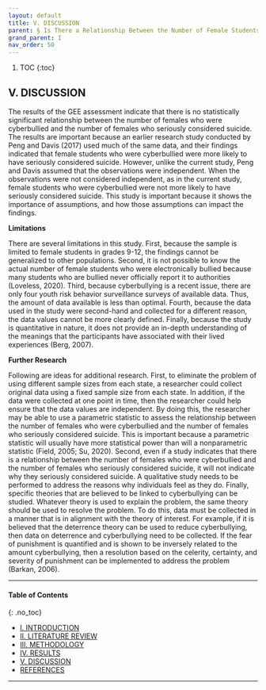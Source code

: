 ```yaml
---
layout: default
title: V. DISCUSSION 
parent: § Is There a Relationship Between the Number of Female Students Who Were Cyberbullied and the Number of Female Students Who Seriously Considered Attempting Suicide?  
grand_parent: I 
nav_order: 50 
---
```

<style>
.dont-break-out {
  /* These are technically the same, but use both */
  overflow-wrap: break-word;
  word-wrap: break-word;

     -ms-word-break: break-all;
  /* This is the dangerous one in WebKit, as it breaks things wherever */
  word-break: break-all;
  /* Instead use this non-standard one: */
  word-break: break-word;
}

.youtube-container {
    position: relative;
    width: 100%;
    height: 0;
    padding-bottom: 56.25%;
}
.youtube-video {
    position: absolute;
    top: 0;
    left: 0;
    width: 100%;
    height: 100%;
}

</style>

<div class="dont-break-out" markdown="1">

1. TOC
{:toc}

## V. DISCUSSION
The results of the GEE assessment indicate that there is no statistically significant relationship between the number of females who were cyberbullied and the number of females who seriously considered suicide. The results are important because an earlier research study conducted by Peng and Davis (2017) used much of the same data, and their findings indicated that female students who were cyberbullied were more likely to have seriously considered suicide. However, unlike the current study, Peng and Davis assumed that the observations were independent. When the observations were not considered independent, as in the current study, female students who were cyberbullied were not more likely to have seriously considered suicide. This study is important because it shows the importance of assumptions, and how those assumptions can impact the findings.

**Limitations**

There are several limitations in this study. First, because the sample is limited to female students in grades 9-12, the findings cannot be generalized to other populations. Second, it is not possible to know the actual number of female students who were electronically bullied because many students who are bullied never officially report it to authorities (Loveless, 2020). Third, because cyberbullying is a recent issue, there are only four youth risk behavior surveillance surveys of available data. Thus, the amount of data available is less than optimal. Fourth, because the data used in the study were second-hand and collected for a different reason, the data values cannot be more clearly defined. Finally, because the study is quantitative in nature, it does not provide an in-depth understanding of the meanings that the participants have associated with their lived experiences (Berg, 2007). 

**Further Research**

Following are ideas for additional research. First, to eliminate the problem of using different sample sizes from each state, a researcher could collect original data using a fixed sample size from each state. In addition, if the data were collected at one point in time, then the researcher could help ensure that the data values are independent. By doing this, the researcher may be able to use a parametric statistic to assess the relationship between the number of females who were cyberbullied and the number of females who seriously considered suicide. This is important because a parametric statistic will usually have more statistical power than will a nonparametric statistic (Field, 2005; Su, 2020). Second, even if a study indicates that there is a relationship between the number of females who were cyberbullied and the number of females who seriously considered suicide, it will not indicate why they seriously considered suicide. A qualitative study needs to be performed to address the reasons why individuals feel as they do. Finally, specific theories that are believed to be linked to cyberbullying can be studied. Whatever theory is used to explain the problem, the same theory should be used to resolve the problem. To do this, data must be collected in a manner that is in alignment with the theory of interest. For example, if it is believed that the deterrence theory can be used to reduce cyberbullying, then data on deterrence and cyberbullying need to be collected. If the fear of punishment is quantified and is shown to be inversely related to the amount cyberbullying, then a resolution based on the celerity, certainty, and severity of punishment can be implemented to address the problem (Barkan, 2006).

***

#### Table of Contents
{: .no_toc}

<ul><li> <a href="/docs/cyberbully/Is-There-a-Relationship-Between-the-Number-of-Female-Students-Who-Were-Cyberbullied-and-the-Number-of-Female-Students-Who-Seriously-Considered-Attempting-Suicide-1/">I. INTRODUCTION</a></li><li> <a href="/docs/cyberbully/Is-There-a-Relationship-Between-the-Number-of-Female-Students-Who-Were-Cyberbullied-and-the-Number-of-Female-Students-Who-Seriously-Considered-Attempting-Suicide-2/">II. LITERATURE REVIEW</a></li><li> <a href="/docs/cyberbully/Is-There-a-Relationship-Between-the-Number-of-Female-Students-Who-Were-Cyberbullied-and-the-Number-of-Female-Students-Who-Seriously-Considered-Attempting-Suicide-3/">III. METHODOLOGY</a></li><li> <a href="/docs/cyberbully/Is-There-a-Relationship-Between-the-Number-of-Female-Students-Who-Were-Cyberbullied-and-the-Number-of-Female-Students-Who-Seriously-Considered-Attempting-Suicide-4/">IV. RESULTS</a></li><li> <a href="/docs/cyberbully/Is-There-a-Relationship-Between-the-Number-of-Female-Students-Who-Were-Cyberbullied-and-the-Number-of-Female-Students-Who-Seriously-Considered-Attempting-Suicide-5/">V. DISCUSSION</a></li><li> <a href="/docs/cyberbully/Is-There-a-Relationship-Between-the-Number-of-Female-Students-Who-Were-Cyberbullied-and-the-Number-of-Female-Students-Who-Seriously-Considered-Attempting-Suicide-6/">REFERENCES</a></li></ul>

***

</div>
